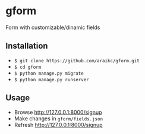 # gform
Form with customizable/dinamic fields

## Installation

* `$ git clone https://github.com/araikc/gform.git`
* `$ cd gform`
* `$ python manage.py migrate`
* `$ python manage.py runserver`


## Usage
* Browse http://127.0.0.1:8000/signup
* Make changes in `gform/fields.json`
* Refresh http://127.0.0.1:8000/signup
